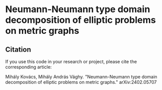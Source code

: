 # Neumann-Neumann type domain decomposition of elliptic problems on metric graphs

## Citation

If you use this code in your research or project, please cite the corresponding article:

Mihály Kovács, Mihály András Vághy. "Neumann-Neumann type domain decomposition of elliptic problems on metric graphs." arXiv:2402.05707
